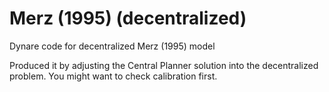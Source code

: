 # Merz (1995) (decentralized)
Dynare code for decentralized Merz (1995) model

Produced it by adjusting the Central Planner solution into the decentralized problem.
You might want to check calibration first.


